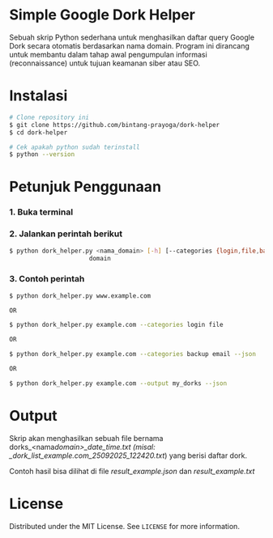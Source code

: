 # Simple Google Dork Helper

Sebuah skrip Python sederhana untuk menghasilkan daftar query Google Dork secara otomatis berdasarkan nama domain. Program ini dirancang untuk membantu dalam tahap awal pengumpulan informasi (reconnaissance) untuk tujuan keamanan siber atau SEO.

# Instalasi

```sh
# Clone repository ini
$ git clone https://github.com/bintang-prayoga/dork-helper
$ cd dork-helper

# Cek apakah python sudah terinstall
$ python --version
```

# Petunjuk Penggunaan

### 1. Buka terminal

### 2. Jalankan perintah berikut

```sh
$ python dork_helper.py <nama_domain> [-h] [--categories {login,file,backup,email,sensitive,directories} [{login,file,backup,email,sensitive,directories} ...]] [--json] [--output OUTPUT]
                      domain
```

### 3. Contoh perintah

```sh
$ python dork_helper.py www.example.com

OR

$ python dork_helper.py example.com --categories login file

OR

$ python dork_helper.py example.com --categories backup email --json

OR

$ python dork_helper.py example.com --output my_dorks --json
```

# Output

Skrip akan menghasilkan sebuah file bernama dorks\_<nama*domain>\_date_time.txt (misal: \_dork_list_example.com_25092025_122420.txt*) yang berisi daftar dork.

Contoh hasil bisa dilihat di file _result_example.json_ dan _result_example.txt_

# License

Distributed under the MIT License. See `LICENSE` for more information.
